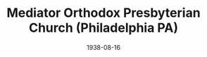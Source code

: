 ---
date: &id001 1938-08-16
end_date: null
location:
  address: null
  city: Philadelphia
  state: PA
minister:
- end: 1945-01-01
  name: James Price
  start: 1938-01-01
  type: Pastor
- end: 1944-01-01
  name: John Betzold
  start: 1943-01-01
  type: Co-Pastor
- end: 1948-01-01
  name: Herbert Hoeflinger
  start: 1945-01-01
  type: Pastor
- end: 1952-01-01
  name: Kenneth Meilahn
  start: 1951-01-01
  type: Pastor
- end: 1966-01-01
  name: William Rankin
  start: 1958-01-01
  type: Pastor
ministers:
- James Price
- John Betzold
- Herbert Hoeflinger
- Kenneth Meilahn
- William Rankin
name: Mediator Orthodox Presbyterian Church
names:
- end: 1968-01-10
  name: Mediator Orthodox Presbyterian Church
  start: 1938-08-16
origination_date: *id001
raw_data: "PA\tPhiladelphia\nLiving Word Orthodox Presbyterian Mission  (September\
  \ 19, 1987-August 22,1988)\nLivingstone Memorial OPC  (November 11, 1937-January\
  \ 15, 1945)\nMediator Orthodox Presbyterian Church  (August 16, 1938-January 10,\
  \ 1968)\nPastors: James Price, 1938-45\nJohn Betzold, Co-Pastor, 1943-44\nHerbert\
  \ Hoeflinger, 1945-48\nKenneth Meilahn, 1951-52\nWilliam Rankin, 1958-66\n"
received_from: null
states:
- PA
status:
  active: false
  end_date: 1968-01-10
  reason: null
  received_from: null
  withdrawal_to: null
title: Mediator Orthodox Presbyterian Church (Philadelphia PA)
year_established:
- 1938

---